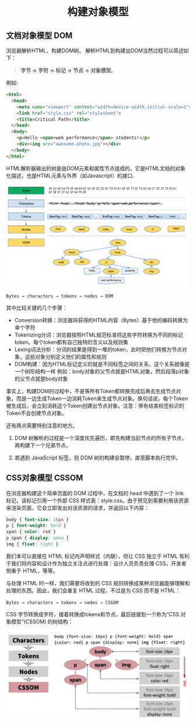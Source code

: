 # <center>构建对象模型</center>

## 文档对象模型 DOM

浏览器解析HTML，构建DOM树。 解析HTML到构建出DOM当然过程可以简述如下：

> **字节 → 字符 → 标记 → 节点 → 对象模型**。


例如:

```html
<html>
  <head>
    <meta name="viewport" content="width=device-width,initial-scale=1">
    <link href="style.css" rel="stylesheet">
    <title>Critical Path</title>
  </head>
  <body>
    <p>Hello <span>web performance</span> students!</p>
    <div><img src="awesome-photo.jpg"></div>
  </body>
</html>
```

HTML解析器输出的树是由DOM元素和属性节点组成的，它是HTML文档的对象化描述，也是HTML元素与外界（如Javascript）的接口.

![构建DOM示意图](./images/analysis_html.png)

`
Bytes → characters → tokens → nodes → DOM
`

其中比较关键的几个步骤：

- Conversion转换：浏览器将获得的HTML内容（Bytes）基于他的编码转换为单个字符
- Tokenizing分词：浏览器按照HTML规范标准将这些字符转换为不同的标记token。每个token都有自己独特的含义以及规则集
- Lexing词法分析：分词的结果是得到一堆的token，此时把他们转换为节点对象，这些对象分别定义他们的属性和规则 
- DOM构建：因为HTML标记定义的就是不同标签之间的关系，这个关系就像是一个树形结构一样
例如：body对象的父节点就是HTML对象，然后段落p对象的父节点就是body对象

事实上，构建DOM的过程中，不是等所有Token都转换完成后再去生成节点对象，而是一边生成Token一边消耗Token来生成节点对象。换句话说，每个Token被生成后，会立刻消耗这个Token创建出节点对象。注意：带有结束标签标识的Token不会创建节点对象。

还有两点需要特别注意的地方。

1. DOM 树解析的过程是一个深度优先遍历，即先构建当前节点的所有子节点，再构建下一个兄弟节点。

2. 若遇到 JavaScript 标签，则 DOM 树的构建会暂停，直至脚本执行完毕。

## CSS对象模型 CSSOM

在浏览器构建这个简单页面的 DOM 过程中，在文档的 head 中遇到了一个 link 标记，该标记引用一个外部 CSS 样式表：style.css。由于预见到需要利用该资源来渲染页面，它会立即发出对该资源的请求，并返回以下内容：

```css
body { font-size: 16px }
p { font-weight: bold }
span { color: red }
p span { display: none }
img { float: right }
```

我们本可以直接在 HTML 标记内声明样式（内联），但让 CSS 独立于 HTML 有利于我们将内容和设计作为独立关注点进行处理：设计人员负责处理 CSS，开发者侧重于 HTML，等等。

与处理 HTML 时一样，我们需要将收到的 CSS 规则转换成某种浏览器能够理解和处理的东西。因此，我们会重复 HTML 过程，不过是为 CSS 而不是 HTML：

`
Bytes → characters → tokens → nodes → CSSOM
`

CSS 字节转换成字符，接着转换成tokens和节点，最后链接到一个称为“CSS 对象模型”(CSSOM) 的树结构：

![构建CSSOM示意图](./images/analysis_css.png)


<Valine></Valine>
